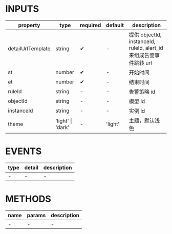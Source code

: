 [//]: # "business-bricks/monitor-alert/simple-alert-event-list.ts"

# INPUTS

| property          | type              | required | default | description                                                        |
| ----------------- | ----------------- | -------- | ------- | ------------------------------------------------------------------ |
| detailUrlTemplate | string            | ✔        | -       | 提供 objectId, instanceId, ruleId, alert_id 来组成告警事件跳转 url |
| st                | number            | ✔        | -       | 开始时间                                                           |
| et                | number            | ✔        | -       | 结束时间                                                           |
| ruleId            | string            | -        | -       | 告警策略 id                                                        |
| objectId          | string            | -        | -       | 模型 id                                                            |
| instanceId        | string            | -        | -       | 实例 id                                                            |
| theme             | 'light' \| 'dark' | -        | 'light' | 主题，默认浅色                                                     |

# EVENTS

| type | detail | description |
| ---- | ------ | ----------- |
| -    | -      | -           |

# METHODS

| name | params | description |
| ---- | ------ | ----------- |
| -    | -      | -           |
